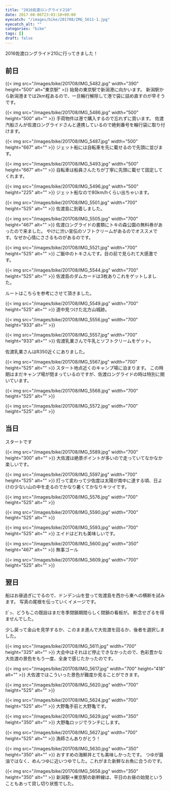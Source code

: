 ```yaml
---
title: "2016佐渡ロングライド210"
date: 2017-08-06T23:03:18+09:00
eyecatch: "/images/bike/201708/IMG_5611-1.jpg"
eyecatch_alt: ""
categories: "bike"
tags: []
draft: false
---
```


2016佐渡ロングライド210に行ってきました！

<h2>前日</h2>

{{< img src="/images/bike/201708/IMG_5482.jpg" width="390" height="500" alt="東京駅" >}}
始発の東京駅で新潟港に向かいます。
新潟駅から新潟港までは2km程あるので、一旦輪行解除して港で袋に詰め直すのが早そうです。

{{< img src="/images/bike/201708/IMG_5486.jpg" width="500" height="500" alt="" >}}
手荷物件は港で購入するので忘れずに買います。
佐渡汽船さんが佐渡ロングライドさんと連携しているので絶剣番号を輪行袋に取り付けます。

{{< img src="/images/bike/201708/IMG_5487.jpg" width="500" height="667" alt="" >}}
ジェット船には自転車を先に載せるので先頭に並びます。

{{< img src="/images/bike/201708/IMG_5493.jpg" width="500" height="667" alt="" >}}
自転車は船員さんたちが丁寧に先頭に載せて固定してくれます。

{{< img src="/images/bike/201708/IMG_5496.jpg" width="500" height="225" alt="" >}}
ジェット船なので80km/hくらい出ちゃいます。

{{< img src="/images/bike/201708/IMG_5501.jpg" width="700" height="525" alt="" >}}
佐渡島に到着しました。

{{< img src="/images/bike/201708/IMG_5505.jpg" width="700" height="467" alt="" >}}
佐渡ロングライドの書類にトキの森公園の無料券があったので来ました。
やけに渋い宣伝のソフトクリームがあるのでオススメです。なぜか心情にささるものがあるのです。

{{< img src="/images/bike/201708/IMG_5521.jpg" width="700" height="525" alt="" >}}
ご飯中のトキさんです。目の前で見られて大感激です。

{{< img src="/images/bike/201708/IMG_5544.jpg" width="700" height="525" alt="" >}}
佐渡島のダムカードは3枚ありこれをゲットしました。

<a href="https://latlonglab.yahoo.co.jp/route/watch?id=3fb6b60fff2eee0bf6f6b3fb8d92c6b0" title="佐渡島 - ルートラボ - LatLongLab" target="_blank" rel="noopener"><amp-img src="https://map.yahooapis.jp/map/V1/static?appid=7tFXKn2xg64uWyHGG7apEBKEN5gU173ZW3bBUjsai53AY3B9hbn46dWALHnMtkoFU8ov&width=360&height=360&scalebar=ul&l=0,0,255,105,4,38.08064,138.43750,38.07178,138.44828,38.06925,138.45719,38.06283,138.47028,38.05197,138.47092,38.03944,138.47561,38.03294,138.48450,38.03072,138.48683,38.03775,138.47764,38.04894,138.47081,38.06153,138.47022,38.06961,138.45592,38.07211,138.44767,38.08108,138.43569,38.08667,138.42644,38.08214,138.41950,38.07183,138.41086,38.06294,138.40297,38.04689,138.39289,38.03056,138.37194,38.04375,138.36814,38.06008,138.35753,38.05450,138.36486,38.03325,138.36964,38.02511,138.36794,38.01731,138.36286,38.01614,138.37728,38.01425,138.38361,38.01453,138.41536,38.00514,138.43061,37.99567,138.43975,37.98569,138.44031,37.99500,138.43972,38.00442,138.43158,38.01150,138.41625,38.01444,138.38450,38.01531,138.37856,38.01756,138.36367,38.01267,138.34928,38.00161,138.31697&pins=38.08064,138.43750,,blue&ping=38.00161,138.31697,,red&mode=map" width="360" height="360"></amp-img></a>
ルートはこちらを参考にさせて頂きました。

{{< img src="/images/bike/201708/IMG_5549.jpg" width="700" height="525" alt="" >}}
道中見つけた北方山城跡。

{{< img src="/images/bike/201708/IMG_5556.jpg" width="700" height="933" alt="" >}}

{{< img src="/images/bike/201708/IMG_5557.jpg" width="700" height="933" alt="" >}}
佐渡乳業さんで牛乳とソフトクリームをゲット。

<amp-iframe src="https://www.google.com/maps/embed?pb=!1m18!1m12!1m3!1d4634.052987960934!2d138.36040887909675!3d38.01707012126223!2m3!1f0!2f0!3f0!3m2!1i1024!2i768!4f13.1!3m3!1m2!1s0x5ff366cd824b63d5%3A0x75be6cada6de92f5!2z77yq77yh5L2Q5rih5L2Q5rih5Lmz5qWt!5e0!3m2!1sja!2sjp!4v1502023364303" width="600" height="450" sandbox="allow-scripts"></amp-iframe>
佐渡乳業さんはR350近くにありました。

{{< img src="/images/bike/201708/IMG_5567.jpg" width="700" height="525" alt="" >}}
スタート地点近くのキャンプ場に泊まります。
この時期はまだキャンプ場が閉まっているのですが、佐渡ロングライドの時は特別に開いています。

{{< img src="/images/bike/201708/IMG_5568.jpg" width="700" height="525" alt="" >}}

{{< img src="/images/bike/201708/IMG_5572.jpg" width="700" height="525" alt="" >}}
<h2>当日</h2>
スタートです

{{< img src="/images/bike/201708/IMG_5589.jpg" width="700" height="300" alt="" >}}
大佐渡は絶景ポイントが多いので走っていてなかなか楽しいです。

{{< img src="/images/bike/201708/IMG_5597.jpg" width="700" height="525" alt="" >}}
打って変わって少佐度は太陽が南中に達する頃、日よけの少ない山の中を走るのでかなり暑くてかなりキツイです。

{{< img src="/images/bike/201708/IMG_5576.jpg" width="700" height="525" alt="" >}}

{{< img src="/images/bike/201708/IMG_5590.jpg" width="700" height="525" alt="" >}}

{{< img src="/images/bike/201708/IMG_5593.jpg" width="700" height="525" alt="" >}}
エイドはどれも美味しいです。

{{< img src="/images/bike/201708/IMG_5600.jpg" width="350" height="467" alt="" >}}
無事ゴール


{{< img src="/images/bike/201708/IMG_5609.jpg" width="700" height="525" alt="" >}}
<h2>翌日</h2>
船はお昼過ぎにでるので、ドンデン山を登って佐渡島を西から東への横断を試みます。
写真の尾根を伝っていくイメージです。

ｶﾞｯ、どうもこの既設はまだ冬季閉鎖期間らしく閉鎖の看板が。
断念せざるを得ませんでした。

少し戻って金山を見学するか、このまま進んで大佐渡を回るか、後者を選択しました。

{{< img src="/images/bike/201708/IMG_5611.jpg" width="700" height="325" alt="" >}}
大会中はそれほど停止できなかったので、色彩豊かな大佐渡の景色をもう一度、全身で感じたかったのです。

{{< img src="/images/bike/201708/IMG_5617.jpg" width="700" height="418" alt="" >}}
大佐渡ではこういった景色が難度か見ることができます。

{{< img src="/images/bike/201708/IMG_5620.jpg" width="700" height="525" alt="" >}}

{{< img src="/images/bike/201708/IMG_5624.jpg" width="700" height="525" alt="" >}}
大野亀手前と大野亀です。

{{< img src="/images/bike/201708/IMG_5629.jpg" width="350" height="350" alt="" >}}
大野亀ロッジでランチにします。

{{< img src="/images/bike/201708/IMG_5627.jpg" width="700" height="525" alt="" >}}
漁師さんありがとう！

{{< img src="/images/bike/201708/IMG_5630.jpg" width="350" height="350" alt="" >}}
おすすめの海鮮丼とても美味しかったです。
つゆが醤油ではなく、めんつゆに近いつゆでした。これがまた新鮮なお魚に合うのです。

{{< img src="/images/bike/201708/IMG_5658.jpg" width="350" height="350" alt="" >}}
新潟駅→東京駅の新幹線は、平日のお昼の始発ということもあって貸し切り状態でした。